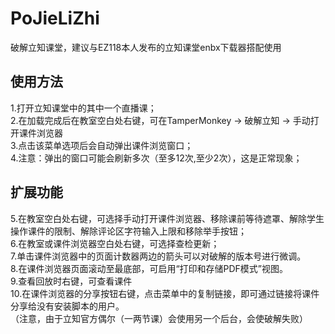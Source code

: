 # PoJieLiZhi
破解立知课堂，建议与EZ118本人发布的立知课堂enbx下载器搭配使用   
   
   
## 使用方法   
1.打开立知课堂中的其中一个直播课；   
2.在加载完成后在教室空白处右键，可在TamperMonkey -> 破解立知 -> 手动打开课件浏览器   
3.点击该菜单选项后会自动弹出课件浏览窗口；   
4.注意：弹出的窗口可能会刷新多次（至多12次,至少2次），这是正常现象；   

## 扩展功能   
5.在教室空白处右键，可选择手动打开课件浏览器、移除课前等待遮罩、解除学生操作课件的限制、解除评论区字符输入上限和移除举手按钮；   
6.在教室或课件浏览器空白处右键，可选择查检更新；   
7.单击课件浏览器中的页面计数器两边的箭头可以对破解的版本号进行微调。   
8.在课件浏览器页面滚动至最底部，可启用“打印和存储PDF模式”视图。   
9.查看回放时右键，可查看课件   
10.在课件浏览器的分享按钮右键，点击菜单中的复制链接，即可通过链接将课件分享给没有安装脚本的用户。   
（注意，由于立知官方偶尔（一两节课）会使用另一个后台，会使破解失败）   
